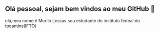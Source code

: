## Olá pessoal, sejam bem vindos ao meu GitHub 👋

olá,meu nome é Murilo Lessas sou estudante do instituto fedeal do tocantins(IFTO)  

